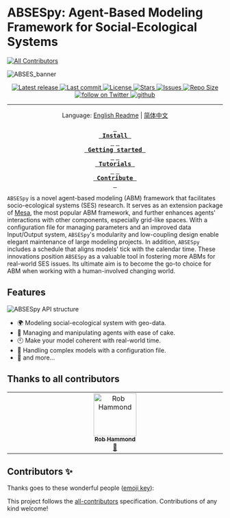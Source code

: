 # ABSESpy: Agent-Based Modeling Framework for Social-Ecological Systems
<!-- ALL-CONTRIBUTORS-BADGE:START - Do not remove or modify this section -->
[![All Contributors](https://img.shields.io/badge/all_contributors-1-orange.svg?style=flat-square)](#contributors-)
<!-- ALL-CONTRIBUTORS-BADGE:END -->

![ABSES_banner](https://songshgeo-picgo-1302043007.cos.ap-beijing.myqcloud.com/uPic/CleanShot%202023-10-19%20at%2019.08.12@2x.png)

<div align="center"><p>
    <a href="https://github.com/absespy/ABSESpy/releases/latest">
        <img alt="Latest release" src="https://img.shields.io/github/v/release/absespy/ABSESpy?style=for-the-badge&logo=probot&color=C9CBFF&logoColor=D9E0EE&labelColor=302D41" />
    </a>
    <a href="https://github.com/absespy/ABSESpy/pulse">
        <img alt="Last commit" src="https://img.shields.io/github/last-commit/absespy/ABSESpy?style=for-the-badge&logo=probot&color=8bd5ca&logoColor=D9E0EE&labelColor=302D41"/>
    </a>
    <a href="https://github.com/absespy/ABSESpy/blob/main/LICENSE">
        <img alt="License" src="https://img.shields.io/github/license/absespy/ABSESpy?style=for-the-badge&logo=probot&color=ee999f&logoColor=D9E0EE&labelColor=302D41" />
    </a>
    <a href="https://github.com/absespy/ABSESpy/stargazers">
        <img alt="Stars" src="https://img.shields.io/github/stars/absespy/ABSESpy?style=for-the-badge&logo=probot&color=c69ff5&logoColor=D9E0EE&labelColor=302D41" />
    </a>
    <a href="https://github.com/absespy/ABSESpy/issues">
        <img alt="Issues" src="https://img.shields.io/github/issues/absespy/ABSESpy?style=for-the-badge&logo=probot&color=F5E0DC&logoColor=D9E0EE&labelColor=302D41" />
    </a>
    <a href="https://github.com/absespy/ABSESpy">
        <img alt="Repo Size" src="https://img.shields.io/github/repo-size/absespy/ABSESpy?color=%23DDB6F2&label=SIZE&logo=codesandbox&style=for-the-badge&logoColor=D9E0EE&labelColor=302D41" />
    </a>

<a href="https://twitter.com/intent/follow?screen_name=shuangsong11">
    <img alt="follow on Twitter" src="https://img.shields.io/twitter/follow/shuangsong11?style=for-the-badge&logo=twitter&color=8aadf3&logoColor=D9E0EE&labelColor=302D41" />
</a>

<!-- Website Badge -->
<a href="https://cv.songshgeo.com/">
    <img src="https://img.shields.io/badge/Website-SongshGeo-brightgreen.svg?style=for-the-badge&logo=twitter&color=8aadf3&logoColor=D9E0EE&labelColor=302D41" alt="github">
</a>

  <!-- <p align="center">
    <img src="https://stars.medv.io/absespy/ABSESpy.svg", title="commits"/>
  </p> -->

---
Language: [English Readme] | [简体中文]

**[<kbd> <br> Install <br> </kbd>][Install]**
**[<kbd> <br> Getting started <br> </kbd>][Getting Started]**
**[<kbd> <br> Tutorials <br> </kbd>][Tutorials]**
**[<kbd> <br> Contribute <br> </kbd>][Contribute]**

</div>

`ABSESpy` is a novel agent-based modeling (ABM) framework that facilitates socio-ecological systems (SES) research. It serves as an extension package of [Mesa], the most popular ABM framework, and further enhances agents' interactions with other components, especially grid-like spaces. With a configuration file for managing parameters and an improved data Input/Output system, `ABSESpy`'s modularity and low-coupling design enable elegant maintenance of large modeling projects. In addition, `ABSESpy` includes a schedule that aligns models' tick with the calendar time. These innovations position `ABSESpy` as a valuable tool in fostering more ABMs for real-world SES issues. Its ultimate aim is to become the go-to choice for ABM when working with a human-involved changing world.

## Features

<img src="https://songshgeo-picgo-1302043007.cos.ap-beijing.myqcloud.com/uPic/ABSESpy%20API.jpg" alt="ABSESpy API structure" style="max-width:400px;max-height:400px;width:auto;height:auto;">


- 🌍 Modeling social-ecological system with geo-data.
- 🤖 Managing and manipulating agents with ease of cake.
- 🕙 Make your model coherent with real-world time.
- 📁 Handling complex models with a configuration file.
- 🙋 and more...

## Thanks to all contributors

<!-- ALL-CONTRIBUTORS-LIST:START - Do not remove or modify this section -->
<!-- prettier-ignore-start -->
<!-- markdownlint-disable -->
<table>
  <tbody>
    <tr>
      <td align="center" valign="top" width="14.28%"><a href="https://www.linkedin.com/in/rob-hammond-33583756/"><img src="https://avatars.githubusercontent.com/u/13874373?v=4?s=100" width="100px;" alt="Rob Hammond"/><br /><sub><b>Rob Hammond</b></sub></a><br /><a href="https://github.com/ABSESpy/ABSESpy/commits?author=RHammond2" title="Documentation">📖</a></td>
    </tr>
  </tbody>
</table>

<!-- markdownlint-restore -->
<!-- prettier-ignore-end -->

<!-- ALL-CONTRIBUTORS-LIST:END -->

  [Mesa]: https://github.com/projectmesa/mesa
  [Contribute]: https://absespy.github.io/ABSESpy/home/contribution/
  [Getting Started]: https://absespy.github.io/ABSESpy/home/get_started/
  [Install]: https://absespy.github.io/ABSESpy/home/Installation/
  [Tutorials]: https://absespy.github.io/ABSESpy/tutorial/tutorial/
  [简体中文]: README.zh-cn.md
  [English Readme]: README.md

## Contributors ✨

Thanks goes to these wonderful people ([emoji key](https://allcontributors.org/docs/en/emoji-key)):

<!-- ALL-CONTRIBUTORS-LIST:START - Do not remove or modify this section -->
<!-- prettier-ignore-start -->
<!-- markdownlint-disable -->
<!-- markdownlint-restore -->
<!-- prettier-ignore-end -->
<!-- ALL-CONTRIBUTORS-LIST:END -->

This project follows the [all-contributors](https://github.com/all-contributors/all-contributors) specification. Contributions of any kind welcome!